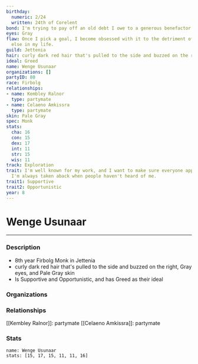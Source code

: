 ```yaml
---
birthday:
  numeric: 2/24
  written: 24th of Corelent
bond: I'm trying to pay off an old debt I owe to a generous benefactor.
eyes: Gray
flaw: Once I pick a goal, I become obsessed with it to the detriment of everything
  else in my life.
guild: Jettenia
hair: curly dark red hair that's pulled to the side and buzzed on the right
ideal: Greed
name: Wenge Usunaar
organizations: []
partyID: 80
race: Firbolg
relationships:
- name: Kembley Ralnor
  type: partymate
- name: Celaeno Amkissra
  type: partymate
skin: Pale Gray
spec: Monk
stats:
  cha: 16
  con: 15
  dex: 17
  int: 11
  str: 15
  wis: 11
track: Exploration
trait: I'm well known for my work, and I want to make sure everyone appreciates it.
  I'm always taken aback when people haven't heard of me.
trait1: Supportive
trait2: Opportunistic
year: 8
---
```

# Wenge Usunaar
---
### Description
- 8th year Firbolg Monk in Jettenia
- curly dark red hair that's pulled to the side and buzzed on the right, Gray eyes, and Pale Gray skin
- Is Supportive and Opportunistic, and has Greed as their ideal

### Organizations
### Relationships
[[Kembley Ralnor]]: partymate
[[Celaeno Amkissra]]: partymate
### Stats
```statblock
name: Wenge Usunaar
stats: [15, 17, 15, 11, 11, 16]
```